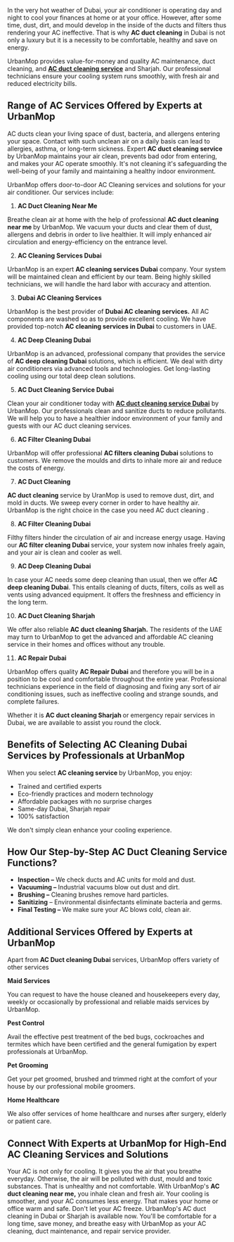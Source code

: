 <p><span style="font-weight: 400;">In the very hot weather of Dubai, your air conditioner is operating day and night to cool your finances at home or at your office. However, after some time, dust, dirt, and mould develop in the inside of the ducts and filters thus rendering your AC ineffective. That is why </span><strong>AC duct cleaning</strong><span style="font-weight: 400;"> in Dubai is not only a luxury but it is a necessity to be comfortable, healthy and save on energy.</span></p>
<p><span style="font-weight: 400;">UrbanMop provides value-for-money and quality AC maintenance, duct cleaning, and </span><strong><a href="https://www.urbanmop.com/service/details/ac-cleaning-service">AC duct cleaning service</a></strong><span style="font-weight: 400;"> and Sharjah. Our professional technicians ensure your cooling system runs smoothly, with fresh air and reduced electricity bills.</span></p>
<h2><strong>Range of AC Services Offered by Experts at UrbanMop</strong></h2>
<p><span style="font-weight: 400;">AC ducts clean your living space of dust, bacteria, and allergens entering your space. Contact with such unclean air on a daily basis can lead to allergies, asthma, or long-term sickness. Expert </span><strong>AC duct cleaning service </strong><span style="font-weight: 400;">by UrbanMop</span><strong> </strong><span style="font-weight: 400;">maintains your air clean, prevents bad odor from entering, and makes your AC operate smoothly. It's not cleaning it's safeguarding the well-being of your family and maintaining a healthy indoor environment.</span></p>
<p><span style="font-weight: 400;">UrbanMop offers door-to-door AC Cleaning services and solutions for your air conditioner. Our services include:</span></p>
<ol>
<li><strong> AC Duct Cleaning Near Me</strong></li>
</ol>
<p><span style="font-weight: 400;">Breathe clean air at home with the help of professional </span><strong>AC duct cleaning near me </strong><span style="font-weight: 400;">by UrbanMop. We vacuum your ducts and clear them of dust, allergens and debris in order to live healthier. It will imply enhanced air circulation and energy-efficiency on the entrance level.</span></p>
<ol start="2">
<li><strong> AC Cleaning Services Dubai</strong></li>
</ol>
<p><span style="font-weight: 400;">UrbanMop is an expert </span><strong>AC cleaning services Dubai</strong><span style="font-weight: 400;"> company. Your system will be maintained clean and efficient by our team. Being highly skilled technicians, we will handle the hard labor with accuracy and attention.</span></p>
<ol start="3">
<li><strong> Dubai AC Cleaning Services</strong></li>
</ol>
<p><span style="font-weight: 400;">UrbanMop is the best provider of </span><strong>Dubai AC cleaning services.</strong><span style="font-weight: 400;"> All AC components are washed so as to provide excellent cooling. We have provided top-notch </span><strong>AC cleaning services in Dubai</strong><span style="font-weight: 400;"> to customers in UAE.</span></p>
<ol start="4">
<li><strong> AC Deep Cleaning Dubai</strong></li>
</ol>
<p><span style="font-weight: 400;">UrbanMop is an advanced, professional company that provides the service of </span><strong>AC deep cleaning Dubai </strong><span style="font-weight: 400;">solutions, which is efficient. We deal with dirty air conditioners via advanced tools and technologies. Get long-lasting cooling using our total deep clean solutions.</span></p>
<ol start="5">
<li><strong> AC Duct Cleaning Service Dubai</strong></li>
</ol>
<p><span style="font-weight: 400;">Clean your air conditioner today with </span><strong><a href="https://www.urbanmop.com/service/details/ac-cleaning-service">AC duct cleaning service Dubai</a></strong><span style="font-weight: 400;"> by UrbanMop. Our professionals clean and sanitize ducts to reduce pollutants. We will help you to have a healthier indoor environment of your family and guests with our AC duct cleaning services.</span></p>
<ol start="6">
<li><strong> AC Filter Cleaning Dubai</strong></li>
</ol>
<p><span style="font-weight: 400;">UrbanMop will offer professional </span><strong>AC filters cleaning Dubai </strong><span style="font-weight: 400;">solutions to customers. We remove the moulds and dirts to inhale more air and reduce the costs of energy.</span></p>
<ol start="7">
<li><strong> AC Duct Cleaning</strong></li>
</ol>
<p><strong>AC duct cleaning </strong><span style="font-weight: 400;">service by UranMop is used to remove dust, dirt, and mold in ducts. We sweep every corner in order to have healthy air. UrbanMop is the right choice in the case you need AC duct cleaning .</span></p>
<ol start="8">
<li><strong> AC Filter Cleaning Dubai</strong></li>
</ol>
<p><span style="font-weight: 400;">Filthy filters hinder the circulation of air and increase energy usage. Having our </span><strong>AC filter cleaning Dubai </strong><span style="font-weight: 400;">service, your system now inhales freely again, and your air is clean and cooler as well.</span></p>
<ol start="9">
<li><strong> AC Deep Cleaning Dubai</strong></li>
</ol>
<p><span style="font-weight: 400;">In case your AC needs some deep cleaning than usual, then we offer A</span><strong>C deep cleaning Dubai</strong><span style="font-weight: 400;">. This entails cleaning of ducts, filters, coils as well as vents using advanced equipment. It offers the freshness and efficiency in the long term.</span></p>
<ol start="10">
<li><strong> AC Duct Cleaning Sharjah</strong></li>
</ol>
<p><span style="font-weight: 400;">We offer also reliable </span><strong>AC duct cleaning Sharjah.</strong><span style="font-weight: 400;"> The residents of the UAE may turn to UrbanMop to get the advanced and affordable AC cleaning service in their homes and offices without any trouble.</span></p>
<ol start="11">
<li><strong> AC Repair Dubai</strong></li>
</ol>
<p><span style="font-weight: 400;">UrbanMop offers quality </span><strong>AC Repair Dubai</strong><span style="font-weight: 400;"> and therefore you will be in a position to be cool and comfortable throughout the entire year. Professional technicians experience in the field of diagnosing and fixing any sort of air conditioning issues, such as ineffective cooling and strange sounds, and complete failures.</span></p>
<p><span style="font-weight: 400;">Whether it is </span><strong>AC duct cleaning Sharjah </strong><span style="font-weight: 400;">or emergency repair services in Dubai, we are available to assist you round the clock.</span></p>
<h2><strong>Benefits of Selecting AC Cleaning Dubai Services by Professionals at UrbanMop</strong></h2>
<p><span style="font-weight: 400;">When you select </span><strong>AC cleaning service​ </strong><span style="font-weight: 400;">by UrbanMop, you enjoy:</span></p>
<ul>
<li style="font-weight: 400;" aria-level="1"><span style="font-weight: 400;">Trained and certified experts</span></li>
<li style="font-weight: 400;" aria-level="1"><span style="font-weight: 400;">Eco-friendly practices and modern technology</span></li>
<li style="font-weight: 400;" aria-level="1"><span style="font-weight: 400;">Affordable packages with no surprise charges</span></li>
<li style="font-weight: 400;" aria-level="1"><span style="font-weight: 400;">Same-day Dubai, Sharjah repair</span></li>
<li style="font-weight: 400;" aria-level="1"><span style="font-weight: 400;">100% satisfaction</span></li>
</ul>
<p><span style="font-weight: 400;">We don't simply clean enhance your cooling experience.</span></p>
<h2><strong>How Our Step-by-Step AC Duct Cleaning Service Functions?</strong></h2>
<ul>
<li style="font-weight: 400;" aria-level="1"><strong>Inspection –</strong><span style="font-weight: 400;"> We check ducts and AC units for mold and dust.</span></li>
<li style="font-weight: 400;" aria-level="1"><strong>Vacuuming –</strong><span style="font-weight: 400;"> Industrial vacuums blow out dust and dirt.</span></li>
<li style="font-weight: 400;" aria-level="1"><strong>Brushing –</strong><span style="font-weight: 400;"> Cleaning brushes remove hard particles.</span></li>
<li style="font-weight: 400;" aria-level="1"><strong>Sanitizing</strong><span style="font-weight: 400;"> – Environmental disinfectants eliminate bacteria and germs.</span></li>
<li style="font-weight: 400;" aria-level="1"><strong>Final Testing –</strong><span style="font-weight: 400;"> We make sure your AC blows cold, clean air.</span></li>
</ul>
<h2><strong>Additional Services Offered by Experts at UrbanMop</strong></h2>
<p><span style="font-weight: 400;">Apart from</span><strong> AC Duct cleaning Dubai </strong><span style="font-weight: 400;">services, UrbanMop offers variety of other services </span></p>
<p><strong>Maid Services</strong></p>
<p><span style="font-weight: 400;">You can request to have the house cleaned and housekeepers every day, weekly or occasionally by professional and reliable maids services by UrbanMop.</span></p>
<p><strong>Pest Control</strong></p>
<p><span style="font-weight: 400;">Avail the effective pest treatment of the bed bugs, cockroaches and termites which have been certified and the general fumigation by expert professionals at UrbanMop.</span></p>
<p><strong>Pet Grooming</strong></p>
<p><span style="font-weight: 400;">Get your pet groomed, brushed and trimmed right at the comfort of your house by our professional mobile groomers.</span></p>
<p><strong>Home Healthcare</strong></p>
<p><span style="font-weight: 400;">We also offer services of home healthcare and nurses after surgery, elderly or patient care.</span></p>
<h2><strong>Connect With Experts at UrbanMop for High-End AC Cleaning Services and Solutions</strong></h2>
<p><span style="font-weight: 400;">Your AC is not only for cooling. It gives you the air that you breathe everyday. Otherwise, the air will be polluted with dust, mould and toxic substances. That is unhealthy and not comfortable. With UrbanMop's </span><strong>AC duct cleaning near me,</strong><span style="font-weight: 400;"> you inhale clean and fresh air. Your cooling is smoother, and your AC consumes less energy. That makes your home or office warm and safe. Don't let your AC freeze. UrbanMop's AC duct cleaning in Dubai or Sharjah is available now. You'll be comfortable for a long time, save money, and breathe easy with UrbanMop as your AC cleaning, duct maintenance, and repair service provider.</span></p>
